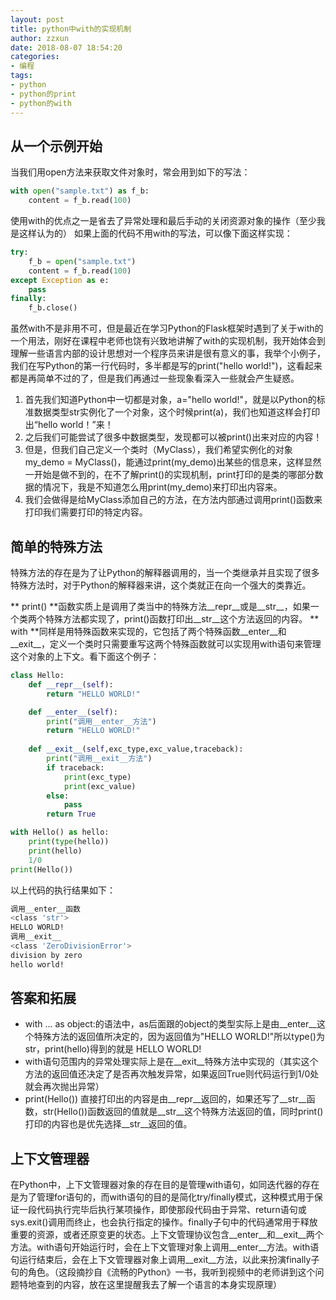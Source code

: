 ```yaml
---
layout: post
title: python中with的实现机制
author: zzxun
date: 2018-08-07 18:54:20
categories:
- 编程
tags:
- python
- python的print
- python的with
---
```

## 从一个示例开始 ##
当我们用open方法来获取文件对象时，常会用到如下的写法：
~~~python
with open("sample.txt") as f_b:
    content = f_b.read(100)
~~~
使用with的优点之一是省去了异常处理和最后手动的关闭资源对象的操作（至少我是这样认为的）
如果上面的代码不用with的写法，可以像下面这样实现：
~~~python
try:
    f_b = open("sample.txt")
    content = f_b.read(100)
except Exception as e:
    pass
finally:
    f_b.close()
~~~
虽然with不是非用不可，但是最近在学习Python的Flask框架时遇到了关于with的一个用法，刚好在课程中老师也饶有兴致地讲解了with的实现机制，我开始体会到理解一些语言内部的设计思想对一个程序员来讲是很有意义的事，我举个小例子，我们在写Python的第一行代码时，多半都是写的print("hello world!")，这看起来都是再简单不过的了，但是我们再通过一些现象看深入一些就会产生疑惑。
1. 首先我们知道Python中一切都是对象，a="hello world!"，就是以Python的标准数据类型str实例化了一个对象，这个时候print(a)，我们也知道这样会打印出“hello world！”来！
2. 之后我们可能尝试了很多中数据类型，发现都可以被print()出来对应的内容！
3. 但是，但我们自己定义一个类时（MyClass），我们希望实例化的对象my_demo = MyClass()，能通过print(my_demo)出某些的信息来，这样显然一开始是做不到的，在不了解print()的实现机制，print打印的是类的哪部分数据的情况下，我是不知道怎么用print(my_demo)来打印出内容来。
4. 我们会做得是给MyClass添加自己的方法，在方法内部通过调用print()函数来打印我们需要打印的特定内容。

## 简单的特殊方法 ##
特殊方法的存在是为了让Python的解释器调用的，当一个类继承并且实现了很多特殊方法时，对于Python的解释器来讲，这个类就正在向一个强大的类靠近。
<!--more-->
** print() **函数实质上是调用了类当中的特殊方法__repr__或是__str__，如果一个类两个特殊方法都实现了，print()函数打印出__str__这个方法返回的内容。
** with **同样是用特殊函数来实现的，它包括了两个特殊函数__enter__和__exit__，定义一个类时只需要重写这两个特殊函数就可以实现用with语句来管理这个对象的上下文。看下面这个例子：
~~~python
class Hello:
    def __repr__(self):
        return "HELLO WORLD!"

    def __enter__(self):
        print("调用__enter__方法")
        return "HELLO WORLD!"
    
    def __exit__(self,exc_type,exc_value,traceback):
        print("调用__exit__方法")
        if traceback:
            print(exc_type)
            print(exc_value)
        else:
            pass
        return True

with Hello() as hello:
    print(type(hello))
    print(hello)
    1/0
print(Hello())
~~~
以上代码的执行结果如下：
~~~bash
调用__enter__函数
<class 'str'>
HELLO WORLD!
调用__exit__
<class 'ZeroDivisionError'>
division by zero
hello world!
~~~
## 答案和拓展 ##
+ with ... as object:的语法中，as后面跟的object的类型实际上是由__enter__这个特殊方法的返回值所决定的，因为返回值为"HELLO WORLD!"所以type()为str，print(hello)得到的就是 HELLO WORLD!
+ with语句范围内的异常处理实际上是在__exit__特殊方法中实现的（其实这个方法的返回值还决定了是否再次触发异常，如果返回True则代码运行到1/0处就会再次抛出异常）
+ print(Hello()) 直接打印出的内容是由__repr__返回的，如果还写了__str__函数，str(Hello())函数返回的值就是__str__这个特殊方法返回的值，同时print()打印的内容也是优先选择__str__返回的值。

## 上下文管理器 ##
在Python中，上下文管理器对象的存在目的是管理with语句，如同迭代器的存在是为了管理for语句的，而with语句的目的是简化try/finally模式，这种模式用于保证一段代码执行完毕后执行某项操作，即使那段代码由于异常、return语句或sys.exit()调用而终止，也会执行指定的操作。finally子句中的代码通常用于释放重要的资源，或者还原变更的状态。上下文管理协议包含__enter__和__exit__两个方法。with语句开始运行时，会在上下文管理对象上调用__enter__方法。with语句运行结束后，会在上下文管理器对象上调用__exit__方法，以此来扮演finally子句的角色。（这段摘抄自《流畅的Python》一书，我听到视频中的老师讲到这个问题特地查到的内容，放在这里提醒我去了解一个语言的本身实现原理）

    
